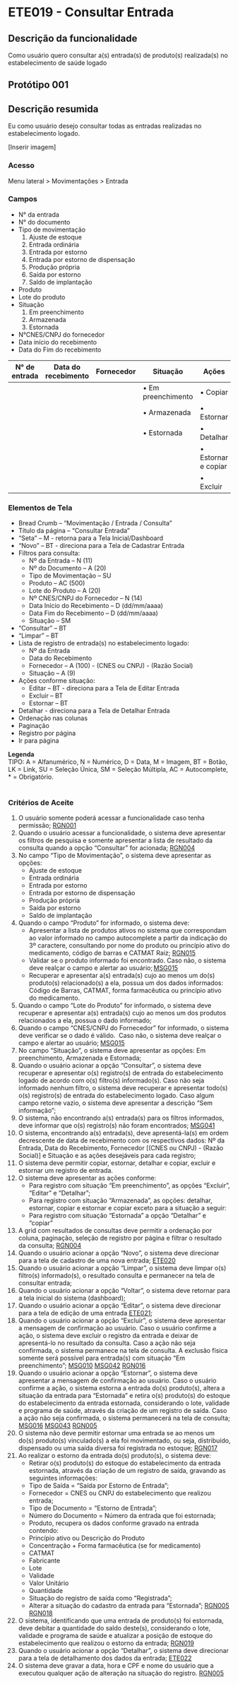 # ETE019 - Consultar Entrada

## Descrição da funcionalidade <!-- (modelo história de usuário) -->
Como usuário quero consultar a(s) entrada(s) de produto(s) realizada(s) no estabelecimento de saúde logado

## Protótipo 001

## Descrição resumida 
Eu como usuário desejo consultar todas as entradas realizadas no estabelecimento logado.  

[Inserir imagem] <!-- ![alt text](../imagens/ete-019-prot-001.png) -->

### Acesso  
Menu lateral > Movimentações > Entrada 

### Campos  
* N° da entrada 
* N° do documento 
* Tipo de movimentação 
    1. Ajuste de estoque 
    2. Entrada ordinária 
    3. Entrada por estorno 
    4. Entrada por estorno de dispensação 
    5. Produção própria 
    6. Saída por estorno 
    7. Saldo de implantação 
* Produto 
* Lote do produto 
* Situação 
    1. Em preenchimento 
    2. Armazenada 
    3. Estornada 
* N°CNES/CNPJ do fornecedor 
* Data início do recebimento 
* Data do Fim do recebimento 


|N° de entrada|Data do recebimento|Fornecedor|Situação|Ações|
|-------------|-------------------|----------|--------|-----|
|             |                   |          |&#8226; Em preenchimento|&#8226; Copiar|
|             |                   |          |&#8226; Armazenada    |&#8226; Estornar|
|             |                   |          |&#8226; Estornada     |&#8226; Detalhar|
|             |                   |          |                      |&#8226; Estornar e copiar|
|             |                   |          |                      |&#8226; Excluir|


### Elementos de Tela 
* Bread Crumb – “Movimentação / Entrada / Consulta” 
* Título da página – “Consultar Entrada” 
* “Seta” – M - retorna para a Tela Inicial/Dashboard 
* “Novo” – BT - direciona para a Tela de Cadastrar Entrada 
* Filtros para consulta: 
    * Nº da Entrada – N (11) 
    * Nº do Documento – A (20) 
    * Tipo de Movimentação – SU  
    * Produto – AC (500) 
    * Lote do Produto – A (20) 
    * Nº CNES/CNPJ do Fornecedor – N (14) 
    * Data Início do Recebimento – D (dd/mm/aaaa) 
    * Data Fim do Recebimento – D (dd/mm/aaaa) 
    * Situação – SM 
* “Consultar” – BT 
* “Limpar” – BT 
* Lista de registro de entrada(s) no estabelecimento logado: 
    * Nº da Entrada 
    * Data do Recebimento 
    * Fornecedor – A (100) - (CNES ou CNPJ) - (Razão Social) 
    * Situação – A (9) 
* Ações conforme situação: 
    * Editar – BT - direciona para a Tela de Editar Entrada  
    * Excluir – BT 
    * Estornar – BT 
* Detalhar - direciona para a Tela de Detalhar Entrada  
* Ordenação nas colunas 
* Paginação 
* Registro por página 
* Ir para página 

**Legenda**  
TIPO: A = Alfanumérico, N = Numérico, D = Data, M = Imagem, BT = Botão, LK = Link, SU = Seleção Única, SM = Seleção Múltipla, AC = Autocomplete, * = Obrigatório.  
 
### Critérios de Aceite
1. O usuário somente poderá acessar a funcionalidade caso tenha permissão; [RGN001](DocumentoDeRegrasv2.md#rgn001) 
3. Quando o usuário acessar a funcionalidade, o sistema deve apresentar os filtros de pesquisa e somente apresentar a lista de resultado da consulta quando a opção “Consultar” for acionada; [RGN004](DocumentoDeRegrasv2.md#rgn004) 
4. No campo “Tipo de Movimentação”, o sistema deve apresentar as opções:  
    * Ajuste de estoque 
    * Entrada ordinária 
    * Entrada por estorno 
    * Entrada por estorno de dispensação 
    * Produção própria 
    * Saída por estorno 
    * Saldo de implantação 
5. Quando o campo “Produto” for informado, o sistema deve: 
      * Apresentar a lista de produtos ativos no sistema que correspondam ao valor informado no campo autocomplete a partir da indicação do 3º caractere, consultando por nome do produto ou princípio ativo do medicamento, código de barras e CATMAT Raiz; [RGN015](DocumentoDeRegrasv2.md#rgn015) <!-- Não tinha este no documento, não sei se é para retirar -->
      * Validar se o produto informado foi encontrado. Caso não, o sistema deve realçar o campo e alertar ao usuário; [MSG015](DocumentoDeMensagensv2.md#msg015) 
      * Recuperar e apresentar a(s) entrada(s) cujo ao menos um do(s) produto(s) relacionado(s) a ela, possua um dos dados informados: Código de Barras, CATMAT, forma farmacêutica ou princípio ativo do medicamento.  
6. Quando o campo “Lote do Produto” for informado, o sistema deve recuperar e apresentar a(s) entrada(s) cujo ao menos um dos produtos relacionados a ela, possua o dado informado; 
7. Quando o campo “CNES/CNPJ do Fornecedor” for informado, o sistema deve verificar se o dado é válido.  Caso não, o sistema deve realçar o campo e alertar ao usuário; [MSG015](DocumentoDeMensagensv2.md#msg015) 
8. No campo “Situação”, o sistema deve apresentar as opções: Em preenchimento, Armazenada e Estornada; 
9. Quando o usuário acionar a opção “Consultar”, o sistema deve recuperar e apresentar o(s) registro(s) de entrada do estabelecimento logado de acordo com o(s) filtro(s) informado(s). Caso não seja informado nenhum filtro, o sistema deve recuperar e apresentar todo(s) o(s) registro(s) de entrada do estabelecimento logado. Caso algum campo retorne vazio, o sistema deve apresentar a descrição “Sem informação”; 
10. O sistema, não encontrando a(s) entrada(s) para os filtros informados, deve informar que o(s) registro(s) não foram encontrados; [MSG041](DocumentoDeMensagensv2.md#msg041) 
11. O sistema, encontrando a(s) entrada(s), deve apresentá-la(s) em ordem decrescente de data de recebimento com os respectivos dados: Nº da Entrada, Data do Recebimento, Fornecedor [(CNES ou CNPJ) - (Razão Social)] e Situação e as ações desejáveis para cada registro; 
12. O sistema deve permitir copiar, estornar, detalhar e copiar, excluir e estornar um registro de entrada.  
13. O sistema deve apresentar as ações conforme: 
    * Para registro com situação “Em preenchimento”, as opções “Excluir”, “Editar” e “Detalhar”;  
    * Para registro com situação “Armazenada”, as opções: detalhar, estornar, copiar e estornar e copiar exceto para a situação a seguir:  
    * Para registro com situação “Estornada” a opção “Detalhar” e “copiar” 
14. A grid com resultados de consultas deve permitir a ordenação por coluna, paginação, seleção de registro por página e filtrar o resultado da consulta; [RGN004](DocumentoDeRegrasv2.md#rgn004)  
15. Quando o usuário acionar a opção “Novo”, o sistema deve direcionar para a tela de cadastro de uma nova entrada; [ETE020](ETE020.md) 
16. Quando o usuário acionar a opção “Limpar”, o sistema deve limpar o(s) filtro(s) informado(s), o resultado consulta e permanecer na tela de consultar entrada;  
17. Quando o usuário acionar a opção “Voltar”, o sistema deve retornar para a tela inicial do sistema (dashboard); 
18. Quando o usuário acionar a opção “Editar”, o sistema deve direcionar para a tela de edição de uma entrada [ETE021](ETE021.md); 
19. Quando o usuário acionar a opção “Excluir”, o sistema deve apresentar a mensagem de confirmação ao usuário. Caso o usuário confirme a ação, o sistema deve excluir o registro da entrada e deixar de apresentá-lo no resultado da consulta. Caso a ação não seja confirmada, o sistema permanece na tela de consulta. A exclusão física somente será possível para entrada(s) com situação “Em preenchimento”; [MSG010](DocumentoDeMensagensv2.md#msg010) [MSG042](DocumentoDeMensagensv2.md#msg042) [RGN016](DocumentoDeRegrasv2.md#rgn016) 
20. Quando o usuário acionar a opção “Estornar”, o sistema deve apresentar a mensagem de confirmação ao usuário. Caso o usuário confirme a ação, o sistema estorna a entrada do(s) produto(s), altera a situação da entrada para “Estornada” e retira o(s) produto(s) do estoque do estabelecimento da entrada estornada, considerando o lote, validade e programa de saúde, através da criação de um registro de saída. Caso a ação não seja confirmada, o sistema permanecerá na tela de consulta; [MSG016](DocumentoDeMensagensv2.md#msg016) [MSG043](DocumentoDeMensagensv2.md#msg043) [RGN005](DocumentoDeRegrasv2.md#rgn005)  
21. O sistema não deve permitir estornar uma entrada se ao menos um do(s) produto(s) vinculado(s) a ela foi movimentado, ou seja, distribuído, dispensado ou uma saída diversa foi registrada no estoque; [RGN017](DocumentoDeRegrasv2.md#rgn017) 
22. Ao realizar o estorno da entrada do(s) produto(s), o sistema deve: 
    * Retirar o(s) produto(s) do estoque do estabelecimento da entrada estornada, através da criação de um registro de saída, gravando as seguintes informações: 
    * Tipo de Saída = “Saída por Estorno de Entrada”;  
    * Fornecedor = CNES ou CNPJ do estabelecimento que realizou entrada; 
    * Tipo de Documento = “Estorno de Entrada”; 
    * Número do Documento = Número da entrada que foi estornada; 
    * Produto, recupera os dados conforme gravado na entrada contendo: 
    * Princípio ativo ou Descrição do Produto 
    * Concentração + Forma farmacêutica (se for medicamento) 
    * CATMAT 
    * Fabricante 
    * Lote 
    * Validade 
    * Valor Unitário 
    * Quantidade  
    * Situação do registro de saída como “Registrada”; 
    * Alterar a situação do cadastro da entrada para “Estornada”; [RGN005](DocumentoDeRegrasv2.md#rgn005) [RGN018](DocumentoDeRegrasv2.md#rgn018) 
23. O sistema, identificando que uma entrada de produto(s) foi estornada, deve debitar a quantidade do saldo deste(s), considerando o lote, validade e programa de saúde e atualizar a posição de estoque do estabelecimento que realizou o estorno da entrada; [RGN019](DocumentoDeRegrasv2.md#rgn019) 
24. Quando o usuário acionar a opção “Detalhar”, o sistema deve direcionar para a tela de detalhamento dos dados da entrada; [ETE022](ETE022.md) 
25. O sistema deve gravar a data, hora e CPF e nome do usuário que a executou qualquer ação de alteração na situação do registro. [RGN005](DocumentoDeRegrasv2.md#rgn005) 
